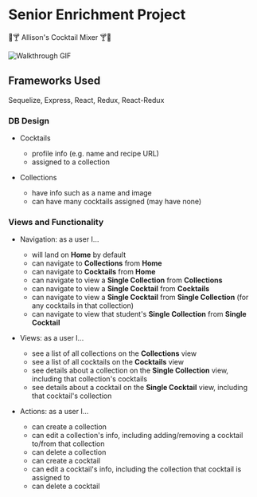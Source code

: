 # Senior Enrichment Project

:tropical_drink::cocktail: Allison's Cocktail Mixer :cocktail::tropical_drink:

![Walkthrough GIF](https://github.com/leahzxxz/senior-enrichment/blob/master/public/quick%20walkthrough.gif)

## Frameworks Used

Sequelize, Express, React, Redux, React-Redux

### DB Design

- Cocktails
  * profile info (e.g. name and recipe URL)
  * assigned to a collection

- Collections
  * have info such as a name and image
  * can have many cocktails assigned (may have none)

### Views and Functionality

- Navigation: as a user I...
  * will land on **Home** by default
  * can navigate to **Collections** from **Home**
  * can navigate to **Cocktails** from **Home**
  * can navigate to view a **Single Collection** from **Collections**
  * can navigate to view a **Single Cocktail** from **Cocktails**
  * can navigate to view a **Single Cocktail** from **Single Collection** (for any cocktails in that collection)
  * can navigate to view that student's **Single Collection** from **Single Cocktail**

- Views: as a user I...
  * see a list of all collections on the **Collections** view
  * see a list of all cocktails on the **Cocktails** view
  * see details about a collection on the **Single Collection** view, including that collection's cocktails
  * see details about a cocktail on the **Single Cocktail** view, including that cocktail's collection

- Actions: as a user I...
  * can create a collection
  * can edit a collection's info, including adding/removing a cocktail to/from that collection
  * can delete a collection
  * can create a cocktail
  * can edit a cocktail's info, including the collection that cocktail is assigned to
  * can delete a cocktail



